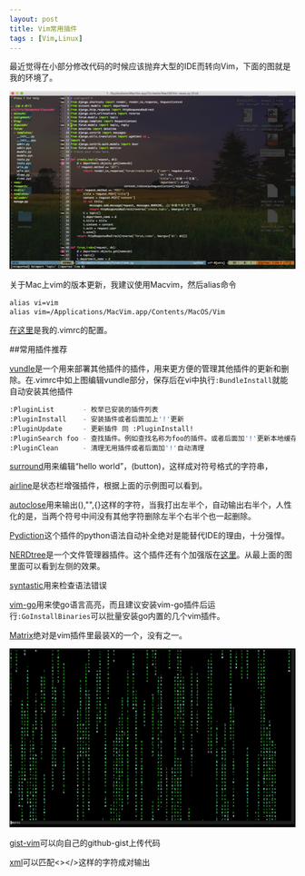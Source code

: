 ```yaml
---
layout: post
title: Vim常用插件
tags : [Vim,Linux]
---
```

最近觉得在小部分修改代码的时候应该抛弃大型的IDE而转向Vim，下面的图就是我的环境了。

![](/image/QQ20141213-3.png)

关于Mac上vim的版本更新，我建议使用Macvim，然后alias命令

```vim
alias vi=vim
alias vim=/Applications/MacVim.app/Contents/MacOS/Vim 
```

[在这里](https://github.com/tcitry/my-tools/blob/master/vimrc)是我的.vimrc的配置。

##常用插件推荐

[vundle](https://github.com/gmarik/Vundle.vim)是一个用来部署其他插件的插件，用来更方便的管理其他插件的更新和删除。在.vimrc中如上图编辑vundle部分，保存后在vi中执行`:BundleInstall`就能自动安装其他插件

```bash
:PluginList       - 枚举已安装的插件列表
:PluginInstall    - 安装插件或者后面加上'!'更新
:PluginUpdate     - 更新插件 同 :PluginInstall!
:PluginSearch foo - 查找插件。例如查找名称为foo的插件。或者后面加'!'更新本地缓存
:PluginClean      - 清理无用插件或者后面加'!'自动清理
```

[surround](https://github.com/tpope/vim-surround)用来编辑“hello world”，(button)，这样成对符号格式的字符串，

[airline](https://github.com/bling/vim-airline)是状态栏增强插件，根据上面的示例图可以看到。

[autoclose](https://github.com/vim-scripts/AutoClose)用来输出(),"",{}这样的字符，当我打出左半个，自动输出右半个，人性化的是，当两个符号中间没有其他字符删除左半个右半个也一起删除。

[Pydiction](https://github.com/rkulla/pydiction)这个插件的python语法自动补全绝对是能替代IDE的理由，十分强悍。

[NERDtree](https://github.com/scrooloose/nerdtree)是一个文件管理器插件。这个插件还有个加强版在[这里](https://github.com/jistr/vim-nerdtree-tabs)。从最上面的图里面可以看到左侧的效果。

[syntastic](https://github.com/scrooloose/syntastic)用来检查语法错误

[vim-go](https://github.com/fatih/vim-go)用来使go语言高亮，而且建议安装vim-go插件后运行`:GoInstallBinaries`可以批量安装go内置的几个vim插件。

[Matrix](https://github.com/vim-scripts/matrix.vim--Yang)绝对是vim插件里最装X的一个，没有之一。

![](/image/matrix1.gif)

[gist-vim](https://github.com/mattn/gist-vim)可以向自己的github-gist上传代码

[xml](https://github.com/othree/xml.vim)可以匹配<></>这样的字符成对输出